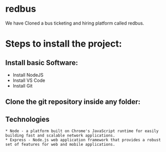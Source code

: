 # redbus

We have Cloned a bus ticketing and hiring platform called redbus.

# Steps to install the project:

## Install basic Software:
* Install NodeJS
* Install VS Code
* Install Git

## Clone the git repository inside any folder:

## Technologies
    * Node - a platform built on Chrome's JavaScript runtime for easily building fast and scalable network applications.
    * Express - Node.js web application framework that provides a robust set of features for web and mobile applications.
